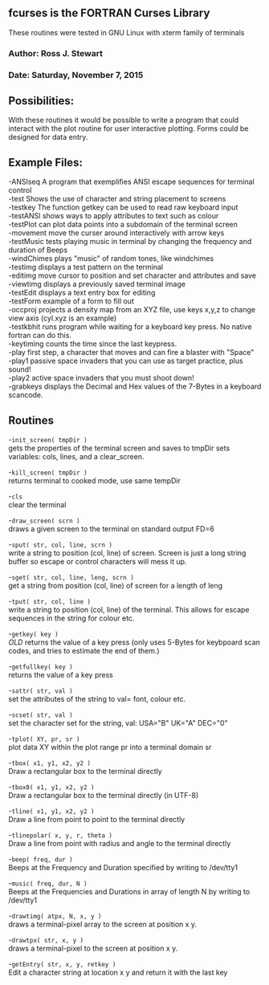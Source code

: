 
## fcurses is the FORTRAN Curses Library

These routines were tested in GNU Linux with xterm family of terminals

### Author: Ross J. Stewart
### Date: Saturday, November 7, 2015


## Possibilities:  
With these routines it would be possible to write a program that could interact
 with the plot routine for user interactive plotting.
Forms could be designed for data entry.

## Example Files:  
-ANSIseq    A program that exemplifies ANSI escape sequences for terminal control  
-test       Shows the use of character and string placement to screens  
-testkey    The function getkey can be used to read raw keyboard input  
-testANSI   shows ways to apply attributes to text such as colour  
-testPlot   can plot data points into a subdomain of the terminal screen  
-movement   move the curser around interactively with arrow keys  
-testMusic  tests playing music in terminal by changing the frequency and duration of Beeps  
-windChimes plays "music" of random tones, like windchimes  
-testimg    displays a test pattern on the terminal  
-editimg    move cursor to position and set character and attributes and save  
-viewtimg   displays a previously saved terminal image  
-testEdit   displays a text entry box for editing  
-testForm   example of a form to fill out  
-occproj    projects a density map from an XYZ file, use keys x,y,z to change view axis (cyl.xyz is an example)  
-testkbhit  runs program while waiting for a keyboard key press. No native fortran can do this.  
-keytiming  counts the time since the last keypress.  
-play       first step, a character that moves and can fire a blaster with "Space"  
-play1      passive space invaders that you can use as target practice, plus sound!  
-play2      active space invaders that you must shoot down!  
-grabkeys   displays the Decimal and Hex values of the 7-Bytes in a keyboard scancode.  

## Routines

-`init_screen( tmpDir )`  
gets the properties of the terminal screen and saves to tmpDir sets variables: cols, lines, and a clear\_screen.

-`kill_screen( tmpDir )`  
returns terminal to cooked mode, use same tempDir

-`cls`  
clear the terminal

-`draw_screen( scrn )`  
draws a given screen to the terminal on standard output FD=6

-`sput( str, col, line, scrn )`  
write a string to position (col, line) of screen. Screen is just a long string buffer so escape or control characters will mess it up.

-`sget( str, col, line, leng, scrn )`  
get a string from position (col, line) of screen for a length of leng

-`tput( str, col, line )`  
write a string to position (col, line) of the terminal. This allows for escape sequences in the string for colour etc.

-`getkey( key )`  
*OLD*  returns the value of a key press (only uses 5-Bytes for keybpoard scan codes, and tries to estimate the end of them.)

-`getfullkey( key )`  
returns the value of a key press

-`sattr( str, val )`  
set the attributes of the string to val= font, colour etc.

-`scset( str, val )`  
set the character set for the string, val: USA="B" UK="A" DEC="0"

-`tplot( XY, pr, sr )`  
plot data XY within the plot range pr into a terminal domain sr

-`tbox( x1, y1, x2, y2 )`  
Draw a rectangular box to the terminal directly

-`tbox8( x1, y1, x2, y2 )`  
Draw a rectangular box to the terminal directly (in UTF-8)

-`tline( x1, y1, x2, y2 )`  
Draw a line from point to point to the terminal directly

-`tlinepolar( x, y, r, theta )`  
Draw a line from point with radius and angle to the terminal directly

-`beep( freq, dur )`  
Beeps at the Frequency and Duration specified by writing to /dev/tty1

-`music( freq, dur, N )`  
Beeps at the Frequencies and Durations in array of length N by writing to /dev/tty1

-`drawtimg( atpx, N, x, y )`  
draws a terminal-pixel array to the screen at position x y.

-`drawtpx( str, x, y )`  
draws a terminal-pixel to the screen at position x y.

-`getEntry( str, x, y, retkey )`  
Edit a character string at location x y and return it with the last key





